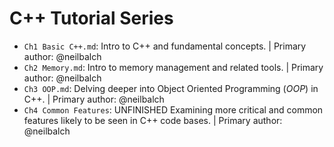 # C++ Tutorial Series

- `Ch1 Basic C++.md`: Intro to C++ and fundamental concepts. | Primary author: @neilbalch
- `Ch2 Memory.md`: Intro to memory management and related tools. | Primary author: @neilbalch
- `Ch3 OOP.md`: Delving deeper into Object Oriented Programming (*OOP*) in C++. | Primary author: @neilbalch
- `Ch4 Common Features`: UNFINISHED Examining more critical and common features likely to be seen in C++ code bases. | Primary author: @neilbalch
